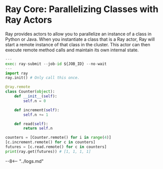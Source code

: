 # Ray Core: Parallelizing Classes with Ray Actors

Ray provides actors to allow you to parallelize an instance of a class in Python or Java. When you instantiate a class that is a Ray actor, Ray will start a remote instance of that class in the cluster. This actor can then execute remote method calls and maintain its own internal state.

```python
---
exec: ray-submit --job-id ${JOB_ID} --no-wait
---
import ray
ray.init() # Only call this once.

@ray.remote
class Counter(object):
    def __init__(self):
        self.n = 0

    def increment(self):
        self.n += 1

    def read(self):
        return self.n

counters = [Counter.remote() for i in range(4)]
[c.increment.remote() for c in counters]
futures = [c.read.remote() for c in counters]
print(ray.get(futures)) # [1, 1, 1, 1]
```

--8<-- "../logs.md"
